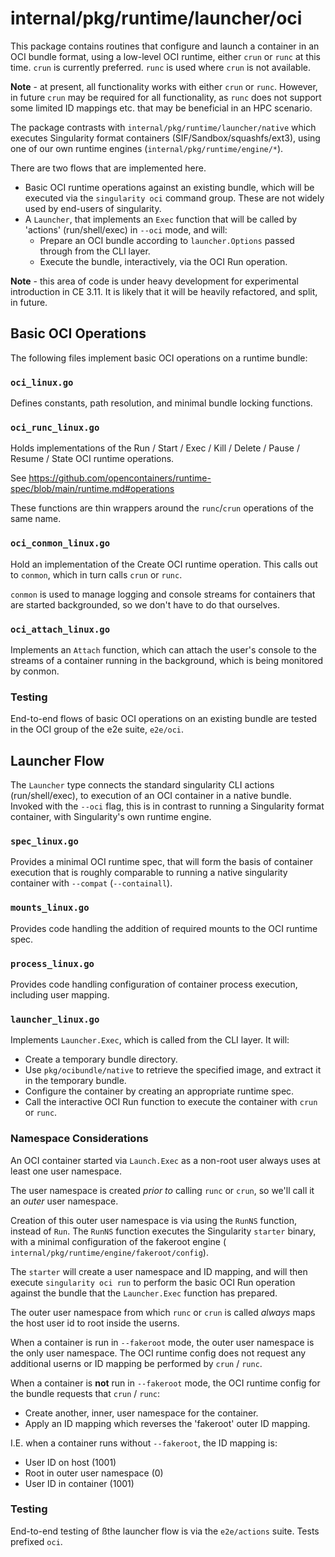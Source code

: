 # internal/pkg/runtime/launcher/oci

This package contains routines that configure and launch a container in an OCI
bundle format, using a low-level OCI runtime, either `crun` or `runc` at this
time. `crun` is currently preferred. `runc` is used where `crun` is not
available.

**Note** - at present, all functionality works with either `crun` or `runc`.
However, in future `crun` may be required for all functionality, as `runc` does
not support some limited ID mappings etc. that may be beneficial in an HPC
scenario.

The package contrasts with `internal/pkg/runtime/launcher/native` which executes
Singularity format containers (SIF/Sandbox/squashfs/ext3), using one of our own
runtime engines (`internal/pkg/runtime/engine/*`).

There are two flows that are implemented here.

* Basic OCI runtime operations against an existing bundle, which will be executed
  via the `singularity oci` command group. These are not widely used by
  end-users of singularity.
* A `Launcher`, that implements an `Exec` function that will be called by
  'actions' (run/shell/exec) in `--oci` mode, and will:
  * Prepare an OCI bundle according to `launcher.Options` passed through from
    the CLI layer.
  * Execute the bundle, interactively, via the OCI Run operation.

**Note** - this area of code is under heavy development for experimental
introduction in CE 3.11. It is likely that it will be heavily refactored, and
split, in future.

## Basic OCI Operations

The following files implement basic OCI operations on a runtime bundle:

### `oci_linux.go`

Defines constants, path resolution, and minimal bundle locking functions.

### `oci_runc_linux.go`

Holds implementations of the Run / Start / Exec / Kill / Delete / Pause / Resume
/ State OCI runtime operations.

See
<https://github.com/opencontainers/runtime-spec/blob/main/runtime.md#operations>

These functions are thin wrappers around the `runc`/`crun` operations of the
same name.

### `oci_conmon_linux.go`

Hold an implementation of the Create OCI runtime operation. This calls out to
`conmon`, which in turn calls `crun` or `runc`.

`conmon` is used to manage logging and console streams for containers that are
started backgrounded, so we don't have to do that ourselves.

### `oci_attach_linux.go`

Implements an `Attach` function, which can attach the user's console to the
streams of a container running in the background, which is being monitored by
conmon.

### Testing

End-to-end flows of basic OCI operations on an existing bundle are tested in the
OCI group of the e2e suite, `e2e/oci`.

## Launcher Flow

The `Launcher` type connects the standard singularity CLI actions
(run/shell/exec), to execution of an OCI container in a native bundle. Invoked
with the `--oci` flag, this is in contrast to running a Singularity format
container, with Singularity's own runtime engine.

### `spec_linux.go`

Provides a minimal OCI runtime spec, that will form the basis of container
execution that is roughly comparable to running a native singularity container
with `--compat` (`--containall`).

### `mounts_linux.go`

Provides code handling the addition of required mounts to the OCI runtime spec.

### `process_linux.go`

Provides code handling configuration of container process execution, including
user mapping.

### `launcher_linux.go`

Implements `Launcher.Exec`, which is called from the CLI layer. It will:

* Create a temporary bundle directory.
* Use `pkg/ocibundle/native` to retrieve the specified image, and extract it in
  the temporary bundle.
* Configure the container by creating an appropriate runtime spec.
* Call the interactive OCI Run function to execute the container with `crun` or
  `runc`.

### Namespace Considerations

An OCI container started via `Launch.Exec` as a non-root user always uses at
least one user namespace.

The user namespace is created *prior to* calling `runc` or `crun`, so we'll call
it an *outer* user namespace.

Creation of this outer user namespace is via using the `RunNS` function, instead
of `Run`. The `RunNS` function executes the Singularity `starter` binary, with a
minimal configuration of the fakeroot engine (
`internal/pkg/runtime/engine/fakeroot/config`).

The `starter` will create a user namespace and ID mapping, and will then execute
`singularity oci run` to perform the basic OCI Run operation against the bundle
that the `Launcher.Exec` function has prepared.

The outer user namespace from which `runc` or `crun` is called *always* maps the
host user id to root inside the userns.

When a container is run in `--fakeroot` mode, the outer user namespace is the
only user namespace. The OCI runtime config does not request any additional
userns or ID mapping be performed by `crun` / `runc`.

When a container is **not** run in `--fakeroot` mode, the OCI runtime config for
the bundle requests that `crun` / `runc`:

* Create another, inner, user namespace for the container.
* Apply an ID mapping which reverses the 'fakeroot' outer ID mapping.

I.E. when a container runs without `--fakeroot`, the ID mapping is:

* User ID on host (1001)
* Root in outer user namespace (0)
* User ID in container (1001)

### Testing

End-to-end testing of ßthe launcher flow is via the `e2e/actions` suite. Tests
prefixed `oci`.
